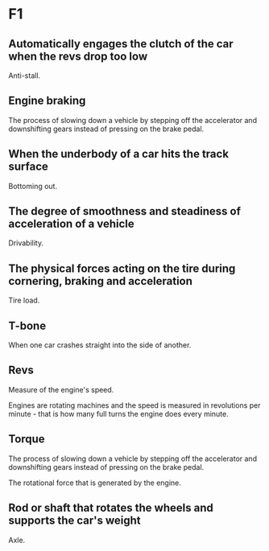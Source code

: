 # F1

## Automatically engages the clutch of the car when the revs drop too low

Anti-stall.

## Engine braking

The process of slowing down a vehicle by stepping off the accelerator and downshifting gears instead of pressing on the brake pedal.

## When the underbody of a car hits the track surface

Bottoming out.

## The degree of smoothness and steadiness of acceleration of a vehicle

Drivability.

## The physical forces acting on the tire during cornering, braking and acceleration

Tire load.

## T-bone

When one car crashes straight into the side of another.

## Revs

Measure of the engine's speed.

Engines are rotating machines and the speed is measured in revolutions per minute - that is how many full turns the
engine does every minute.

## Torque

The process of slowing down a vehicle by stepping off the accelerator and downshifting gears instead of pressing on the brake pedal.

The rotational force that is generated by the engine.

## Rod or shaft that rotates the wheels and supports the car's weight

Axle.
